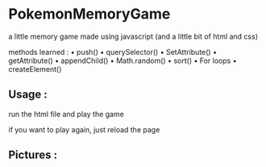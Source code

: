# PokemonMemoryGame

a little memory game made using javascript (and a little bit of html and css)

methods learned : 
  • push()
  • querySelector()
  • SetAttribute()
  • getAttribute()
  • appendChild()
  • Math.random()
  • sort()
  • For loops
  • createElement()

## Usage :
run the html file and play the game

if you want to play again, just reload the page

## Pictures :
















